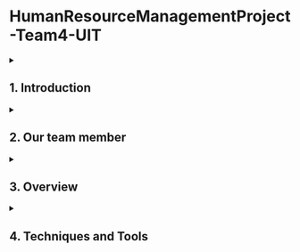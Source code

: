 # HumanResourceManagementProject-Team4-UIT

<details>
  <summary><h2>1. Introduction</h2></summary>
  
   Human Resource Management Website is a project being implemented by Team 4 of the University of Information Technology Class 16. This website is a breakthrough platform in human resource management, optimizing the human capital for sustainable business success.  
   
</details>

<details>
  <summary><h2>2. Our team member</h2></summary>
  
| No. | MSSV | Full Name | Position |
|-------|-------|-------|-------|
| 1 | 21521008 | Mai Đình Khôi | FE dev |
| 2 | 21522059 | Lê Thị Thu Hiền | BE/FE dev |
| 3 | 21521571 | Trương Nguyễn Phước Trí | BE/FE dev |
| 4 | 21521456 | Hồ Thị Thanh Thảo | FE Dev + UI Designer |
  
</details>
<details>
  <summary><h2>3. Overview</h2></summary>

#### a. **Real-world problem**
every company can facing challenges in manually managing time tracking and payroll calculations on a monthly basis. 
This leads to significant time consumption, potential errors, and inefficiencies due to reliance on manual timecard entries and manual payroll calculations. 
Furthermore, the management lacks an overall view of employee work hours, resulting in inaccurate performance assessments and a lack of transparency in payroll.
#### b. **Purpose**
* Solve reality problems.
* Address the challenges of automated and efficient time tracking and payroll calculation.
* Provide an online platform for timecard recording, automated payroll computation, detailed reports on work hours and salaries.
* Optimize human resource management, saving time and resources, while enhancing transparency and accuracy in payroll management and employee performance assessment.
</details>
<details>
 <summary><h2>4. Techniques and Tools</h2></summary>
  
#### a. **Design UI**
* Figma
* Canva
#### b. **Design Database**
* Lucidchart
* PlantUML
#### c. **Front-End**  
* ReactJs
* TypeScript
* NextJs
#### d. **Back-End**
* NodeJS
* MongoDB
* JavaScript
#### e. **CI/CD**
* GitHub
* Microsoft Excel
</details>

